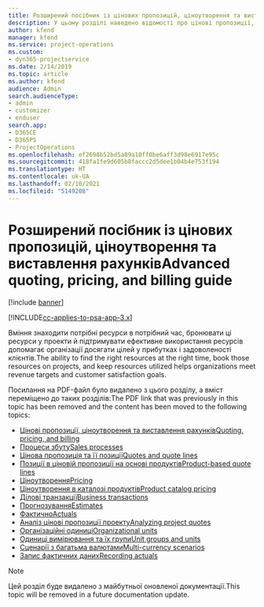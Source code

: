```yaml
---
title: Розширений посібник із цінових пропозицій, ціноутворення та виставлення рахунків
description: У цьому розділі наведено відомості про цінові пропозиції, ціноутворення та надсилання рахунків у Project Service Automation.
author: kfend
manager: kfend
ms.service: project-operations
ms.custom:
- dyn365-projectservice
ms.date: 2/14/2019
ms.topic: article
ms.author: kfend
audience: Admin
search.audienceType:
- admin
- customizer
- enduser
search.app:
- D365CE
- D365PS
- ProjectOperations
ms.openlocfilehash: ef2698b52bd5a89a10ff0be6aff3d98e6917e95c
ms.sourcegitcommit: 418fa1fe9d605b8faccc2d5dee1b04b4e753f194
ms.translationtype: HT
ms.contentlocale: uk-UA
ms.lasthandoff: 02/10/2021
ms.locfileid: "5149208"
---
```

# <a name="advanced-quoting-pricing-and-billing-guide"></a><span data-ttu-id="ffe17-103">Розширений посібник із цінових пропозицій, ціноутворення та виставлення рахунків</span><span class="sxs-lookup"><span data-stu-id="ffe17-103">Advanced quoting, pricing, and billing guide</span></span>

[!include [banner](../../includes/psa-now-project-operations.md)]

[!INCLUDE[cc-applies-to-psa-app-3.x](../../includes/cc-applies-to-psa-app-3x.md)]

<span data-ttu-id="ffe17-104">Вміння знаходити потрібні ресурси в потрібний час, бронювати ці ресурси у проекти й підтримувати ефективне використання ресурсів допомагає організації досягати цілей у прибутках і задоволеності клієнтів.</span><span class="sxs-lookup"><span data-stu-id="ffe17-104">The ability to find the right resources at the right time, book those resources on projects, and keep resources utilized helps organizations meet revenue targets and customer satisfaction goals.</span></span> 

<span data-ttu-id="ffe17-105">Посилання на PDF-файл було видалено з цього розділу, а вміст переміщено до таких розділів:</span><span class="sxs-lookup"><span data-stu-id="ffe17-105">The PDF link that was previously in this topic has been removed and the content has been moved to the following topics:</span></span>

- [<span data-ttu-id="ffe17-106">Цінові пропозиції, ціноутворення та виставлення рахунків</span><span class="sxs-lookup"><span data-stu-id="ffe17-106">Quoting, pricing, and billing</span></span>](../quote-bill-price.md)
- [<span data-ttu-id="ffe17-107">Процеси збуту</span><span class="sxs-lookup"><span data-stu-id="ffe17-107">Sales processes</span></span>](../basic-sales-process.md)
- [<span data-ttu-id="ffe17-108">Цінова пропозиція та її позиції</span><span class="sxs-lookup"><span data-stu-id="ffe17-108">Quotes and quote lines</span></span>](../basic-quote-lines.md)
- [<span data-ttu-id="ffe17-109">Позиції в ціновій пропозиції на основі продуктів</span><span class="sxs-lookup"><span data-stu-id="ffe17-109">Product-based quote lines</span></span>](../product-based-quote-lines.md)
- [<span data-ttu-id="ffe17-110">Ціноутворення</span><span class="sxs-lookup"><span data-stu-id="ffe17-110">Pricing</span></span>](../basic-pricing.md)
- [<span data-ttu-id="ffe17-111">Ціноутворення в каталозі продуктів</span><span class="sxs-lookup"><span data-stu-id="ffe17-111">Product catalog pricing</span></span>](../product-catalog-pricing.md)
- [<span data-ttu-id="ffe17-112">Ділові транзакції</span><span class="sxs-lookup"><span data-stu-id="ffe17-112">Business transactions</span></span>](../basic-business-transactions.md)
- [<span data-ttu-id="ffe17-113">Прогнозування</span><span class="sxs-lookup"><span data-stu-id="ffe17-113">Estimates</span></span>](../estimates.md)
- [<span data-ttu-id="ffe17-114">Фактично</span><span class="sxs-lookup"><span data-stu-id="ffe17-114">Actuals</span></span>](../actuals.md)
- [<span data-ttu-id="ffe17-115">Аналіз цінові пропозиції проекту</span><span class="sxs-lookup"><span data-stu-id="ffe17-115">Analyzing project quotes</span></span>](../basic-analyzing-quotes.md)
- [<span data-ttu-id="ffe17-116">Організаційні одиниці</span><span class="sxs-lookup"><span data-stu-id="ffe17-116">Organizational units</span></span>](../advanced-organizational.md)
- [<span data-ttu-id="ffe17-117">Одиниці вимірювання та їх групи</span><span class="sxs-lookup"><span data-stu-id="ffe17-117">Unit groups and units</span></span>](../advanced-units.md)
- [<span data-ttu-id="ffe17-118">Сценарії з багатьма валютами</span><span class="sxs-lookup"><span data-stu-id="ffe17-118">Multi-currency scenarios</span></span>](../advanced-currency.md)
- [<span data-ttu-id="ffe17-119">Запис фактичних даних</span><span class="sxs-lookup"><span data-stu-id="ffe17-119">Recording actuals</span></span>](../advanced-actuals.md)

> [!NOTE]
> <span data-ttu-id="ffe17-120">Цей розділ буде видалено з майбутньої оновленої документації.</span><span class="sxs-lookup"><span data-stu-id="ffe17-120">This topic will be removed in a future documentation update.</span></span> 
